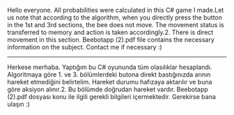 Hello everyone.
All probabilities were calculated in this C# game I made.Let us note that according to the algorithm, when you directly press the button in the 1st and 3rd sections, the bee does not move.
The movement status is transferred to memory and action is taken accordingly.2. There is direct movement in this section. Beebotapp (2).pdf file contains the necessary information on the subject.
Contact me if necessary :)

---------------------------------------------------------------------------

Herkese merhaba. 
Yaptığım bu C# oyununda tüm olasılıklar hesaplandı. Algoritmaya göre 1. ve 3. bölümlerdeki butona direkt bastığınızda arının hareket etmediğini belirtelim. 
Hareket durumu hafızaya aktarılır ve buna göre aksiyon alınır.2. Bu bölümde doğrudan hareket vardır. Beebotapp (2).pdf dosyası konu ile ilgili gerekli bilgileri içermektedir.
Gerekirse bana ulaşın :)
